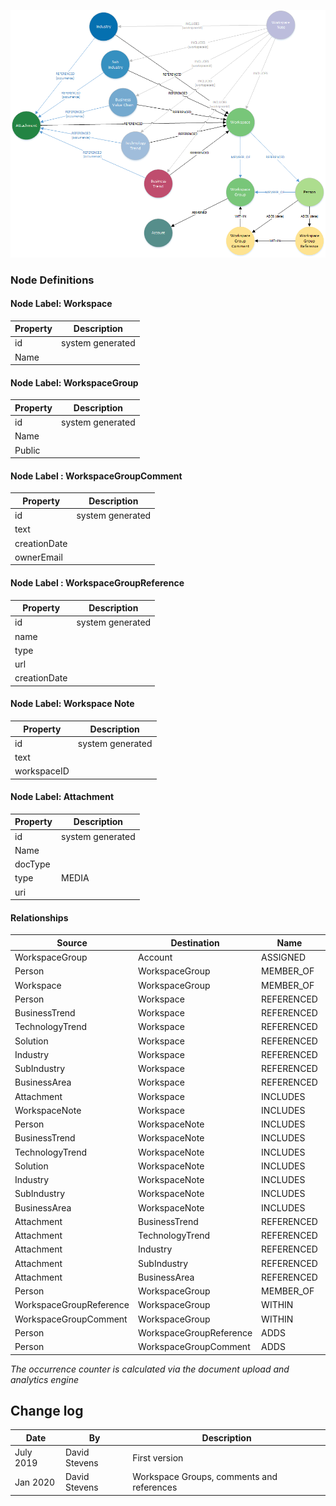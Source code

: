 ![WorkspaceModel](../images/workspacesMetaModel.png)

### **Node Definitions**

#### Node Label: Workspace

|Property|Description|
|----|----|
|id|system generated
|Name |

#### Node Label: WorkspaceGroup

|Property|Description|
|----|----|
|id|system generated
|Name |
|Public|

#### Node Label : WorkspaceGroupComment

|Property|Description|
|----|----|
|id|system generated
|text|
|creationDate|
|ownerEmail|

#### Node Label : WorkspaceGroupReference

|Property|Description|
|----|----|
|id|system generated
|name|
|type|
|url|
|creationDate|

#### Node Label: Workspace Note

|Property|Description|
|----|----|
|id|system generated
|text|
|workspaceID|

#### Node Label: Attachment

|Property|Description|
|----|----|
|id|system generated
|Name|
|docType|
|type|MEDIA
|uri|


#### Relationships

|Source|Destination|Name|Properties|
|----|----|----|----|
|WorkspaceGroup|Account|ASSIGNED|
|Person|WorkspaceGroup|MEMBER_OF|role
|Workspace|WorkspaceGroup|MEMBER_OF|
|Person|Workspace|REFERENCED
|BusinessTrend|Workspace|REFERENCED
|TechnologyTrend|Workspace|REFERENCED
|Solution|Workspace|REFERENCED
|Industry|Workspace|REFERENCED
|SubIndustry|Workspace|REFERENCED
|BusinessArea|Workspace|REFERENCED
|Attachment|Workspace|INCLUDES|
|WorkspaceNote|Workspace|INCLUDES|
|Person|WorkspaceNote|INCLUDES|workspaceId
|BusinessTrend|WorkspaceNote|INCLUDES|workspaceId
|TechnologyTrend|WorkspaceNote|INCLUDES|workspaceId
|Solution|WorkspaceNote|INCLUDES|workspaceId
|Industry|WorkspaceNote|INCLUDES|workspaceId
|SubIndustry|WorkspaceNote|INCLUDES|workspaceId
|BusinessArea|WorkspaceNote|INCLUDES|workspaceId
|Attachment|BusinessTrend|REFERENCED|occurrence
|Attachment|TechnologyTrend|REFERENCED|occurrence
|Attachment|Industry|REFERENCED|occurrence
|Attachment|SubIndustry|REFERENCED|occurrence
|Attachment|BusinessArea|REFERENCED|occurrence
|Person|WorkspaceGroup|MEMBER_OF|
|WorkspaceGroupReference|WorkspaceGroup|WITHIN|
|WorkspaceGroupComment|WorkspaceGroup|WITHIN|
|Person|WorkspaceGroupReference|ADDS|data
|Person|WorkspaceGroupComment|ADDS|data


_The occurrence counter is calculated via the document upload and analytics engine_




## Change log

| Date | By | Description
|---|---|---|
|July 2019| David Stevens | First version
|Jan 2020| David Stevens | Workspace Groups, comments and references
